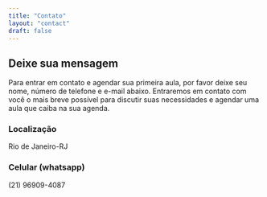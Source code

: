 ```yaml
---
title: "Contato"
layout: "contact"
draft: false
---
```


## Deixe sua mensagem

Para entrar em contato e agendar sua primeira aula, por favor deixe seu nome, número de telefone e e-mail abaixo. Entraremos em contato com você o mais breve possível para discutir suas necessidades e agendar uma aula que caiba na sua agenda.

### Localização

Rio de Janeiro-RJ

### Celular (whatsapp)

(21) 96909-4087
